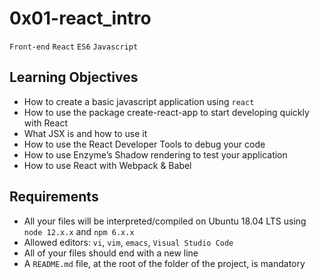 # 0x01-react_intro

`Front-end` `React` `ES6` `Javascript`

## Learning Objectives

- How to create a basic javascript application using `react`
- How to use the package create-react-app to start developing quickly with React
- What JSX is and how to use it
- How to use the React Developer Tools to debug your code
- How to use Enzyme’s Shadow rendering to test your application
- How to use React with Webpack & Babel

## Requirements

- All your files will be interpreted/compiled on Ubuntu 18.04 LTS using `node 12.x.x` and `npm 6.x.x`
- Allowed editors: `vi`, `vim`, `emacs`, `Visual Studio Code`
- All of your files should end with a new line
- A `README.md` file, at the root of the folder of the project, is mandatory
